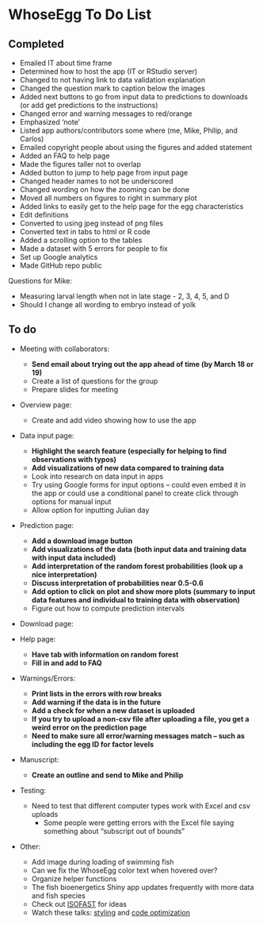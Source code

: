 
# WhoseEgg To Do List

## Completed

- Emailed IT about time frame
- Determined how to host the app (IT or RStudio server)
- Changed to not having link to data validation explanation
- Changed the question mark to caption below the images
- Added next buttons to go from input data to predictions to downloads
  (or add get predictions to the instructions)
- Changed error and warning messages to red/orange
- Emphasized ‘note’
- Listed app authors/contributors some where (me, Mike, Philip, and
  Carlos)
- Emailed copyright people about using the figures and added statement
- Added an FAQ to help page
- Made the figures taller not to overlap
- Added button to jump to help page from input page
- Changed header names to not be underscored
- Changed wording on how the zooming can be done
- Moved all numbers on figures to right in summary plot
- Added links to easily get to the help page for the egg
  characteristics
- Edit definitions
- Converted to using jpeg instead of png files
- Converted text in tabs to html or R code
- Added a scrolling option to the tables
- Made a dataset with 5 errors for people to fix
- Set up Google analytics
- Made GitHub repo public

Questions for Mike:

- Measuring larval length when not in late stage - 2, 3, 4, 5, and D
- Should I change all wording to embryo instead of yolk

## To do

- Meeting with collaborators:
  
  - **Send email about trying out the app ahead of time (by March 18
    or 19)**
  - Create a list of questions for the group
  - Prepare slides for meeting

- Overview page:

  - Create and add video showing how to use the app

- Data input page:

  - **Highlight the search feature (especially for helping to find
    observations with typos)**
  - **Add visualizations of new data compared to training data**
  - Look into research on data input in apps
  - Try using Google forms for input options – could even embed it
    in the app or could use a conditional panel to create click
    through options for manual input
  - Allow option for inputting Julian day

- Prediction page:

  - **Add a download image button**
  - **Add visualizations of the data (both input data and training
    data with input data included)**
  - **Add interpretation of the random forest probabilities (look up
    a nice interpretation)**
  - **Discuss interpretation of probabilities near 0.5-0.6**
  - **Add option to click on plot and show more plots (summary to
    input data features and individual to training data with
    observation)**
  - Figure out how to compute prediction intervals

- Download page:

- Help page:

  - **Have tab with information on random forest**
  - **Fill in and add to FAQ**

- Warnings/Errors:

  - **Print lists in the errors with row breaks**
  - **Add warning if the data is in the future**
  - **Add a check for when a new dataset is uploaded**
  - **If you try to upload a non-csv file after uploading a file,
    you get a weird error on the prediction page**
  - **Need to make sure all error/warning messages match – such as
    including the egg ID for factor levels**

- Manuscript:
  
  - **Create an outline and send to Mike and Philip**

- Testing:
  
  - Need to test that different computer types work with Excel and
    csv uploads
      - Some people were getting errors with the Excel file saying
        something about “subscript out of bounds”

- Other:
  
  - Add image during loading of swimming fish
  - Can we fix the WhoseEgg color text when hovered over?
  - Organize helper functions
  - The fish bioenergetics Shiny app updates frequently with more
    data and fish species
  - Check out
    [ISOFAST](https://analytics.iasoybeans.com/cool-apps/ISOFAST/)
    for ideas
  - Watch these talks:
    [styling](https://rstudio.com/resources/rstudioconf-2020/styling-shiny-apps-with-sass-and-bootstrap-4/)
    and [code
    optimization](https://rstudio.com/resources/webinars/scaling-shiny-apps-with-asynchronous-programming/)
